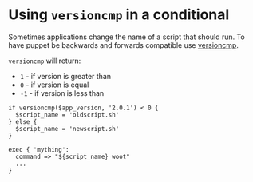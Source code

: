 # Using `versioncmp` in a conditional

Sometimes applications change the name of a script that should run. To have puppet be backwards and forwards compatible use [versioncmp](https://docs.puppetlabs.com/puppet/latest/reference/function.html#versioncmp). 

`versioncmp` will return:

* `1` - if version is greater than
* `0` - if version is equal
* `-1` - if version is less than

```
if versioncmp($app_version, '2.0.1') < 0 {
  $script_name = 'oldscript.sh'
} else {
  $script_name = 'newscript.sh'
}

exec { 'mything': 
  command => "${script_name} woot"
  ...
}

```